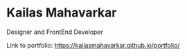 # Kailas Mahavarkar

Designer and FrontEnd Developer

Link to portfolio: https://kailasmahavarkar.github.io/portfolio/
